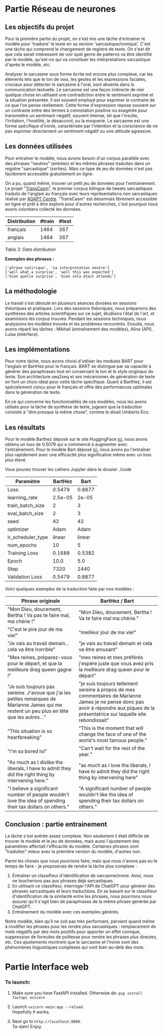 # Partie Réseau de neurones

## Les objectifs du projet

Pour la première partie du projet, on s'est mis une tâche d'entrainer le modèle pour 'traduire' le texte en sa version 'sarcastique/ironique'. C'est une tâche qui comprend le changement de registre de texte. On s'est dit que cela serait intéressent de voir quel genre de patterns va être identifié par le modèle, qu'est-ce qui va constituer les intérpretations sarcastique d'après le modèle, etc. 

Analyser le sarcasme sous forme écrite est encore plus complexe, car les éléments tels que le ton de voix, les gestes et les expressions faciales, cruciaux pour détecter le sarcasme à l'oral, sont absents dans la communication textuelle. Le sarcasme est une façon indirecte de nier quelque chose en utilisant une contradiction entre le sentiment exprimé et la situation présentée. Il est souvent employé pour exprimer le contraire de ce que l'on pense réellement. Cette forme d'expression repose souvent sur un contraste entre des termes à connotation positive ou exagérée pour transmettre un sentiment négatif, souvent intense, tel que l'insulte, l'irritation, l'hostilité, le désaccord, ou la moquerie. Le sarcasme est une forme spécifique d'ironie, caractérisée par l'intention et la conscience de ne pas exprimer directement un sentiment négatif ou une attitude agressive.


## Les données utilisées

Pour entraîner le modèle, nous avions besoin d'un corpus parallèle avec des phrases "neutres" (entrées) et les mêmes phrases traduites dans un registre "sarcastique" (sorties). Mais ce type de jeu de données n'est pas facilement accessible gratuitement en ligne.

On a pu, quand même, trouver un petit jeu de données pour l'entrainement. Le projet "[TransCasm](https://aclanthology.org/2022.politicalnlp-1.14.pdf)", le premier corpus bilingue de tweets sarcastiques traduits de l'anglais au français avec leurs représentations non sarcastiques réalisé par [ADAPT Centre](https://www.adaptcentre.ie/). "TransCasm" est désormais librement accessible en ligne et prêt à être exploré pour d'autres recherches, c'est pourquoi nous avons volontiers collecté les données. 

| Distribution     | #train     | #test          |
|------------------|------------|----------------|
| français         | 1464       | 367            |
| anglais          | 1464       | 367            |

_Table 3: Data distribution_


**Exemples des phrases :**

```
['phrase satirique', 'sa interpretation neutre']
['well what a surprise', 'well this was expected']
['bien quelle surprise', 'bien cela était attendu']
```

## La méthodologie 

Le travail s'est déroulé en plusieurs séances divisées en sessions théoriques et pratiques. Lors des sessions théoriques, nous préparions des synthèses des articles scientifiques sur ce sujet, étudiions l'état de l'art, et examinions les corpus trouvés. Pendant les sessions techniques, nous analysions les modèles trouvés et les problèmes rencontrés. Ensuite, nous avons réparti les tâches : Mikhail (entraînement des modèles), Alina (API), Luísa (interface).

## Les implémentations

Pour notre tâche, nous avons choisi d'utiliser les modules BART pour l'anglais et BartHez pour le français. BART se distingue par sa capacité à générer des paraphrases tout en conservant le ton et le style originaux du texte. Son architecture seq2seq et ses mécanismes de génération de texte en font un choix idéal pour cette tâche spécifique. Quant à BartHez, il est spécialement conçu pour le français et offre des performances optimales dans la génération de texte.

En ce qui concerne les fonctionnalités de ces modèles, nous les avons utilisés pour la tâche de synthèse de texte, jugeant que la traduction consiste à "dire presque la même chose", comme le disait Umberto Eco.


## Les résultats

Pour le modèle Barthez déposé sur le site HuggingFace [ici](fekpghojezpoh/sarcasm_BARThez_v3), nous avons obtenu un loss de 0.5079 qui a commencé à augmenter avec l'entraînement. Pour le modèle Bart déposé [ici](https://huggingface.co/fekpghojezpoh/sarcasm_BART_v2), nous avons pu l'entraîner plus rapidement avec une efficacité plus significative même avec un loss plus élevé.

Vous pouvez trouver les cahiers Jupyter dans le dossier ./code
 

| Paramètre            | BartHez     | Bart         |
|----------------------|-------------|--------------|
| Loss                 | 0.5479      | 0.8877       |
| learning_rate        | 2.5e-05     | 2e-05        |
| train_batch_size     | 2           | 3            |
| eval_batch_size      | 2           | 3            |
| seed                 | 42          | 42           |
| optimizer            | Adam        | Adam         |
| lr_scheduler_type    | linear      | linear       |
| num_epochs           | 10          | 5            |
| Training Loss        | 0.1688      | 0.5382       |
| Epoch                | 10.0        | 5.0          |
| Step                 | 7320        | 2440         |
| Validation Loss      | 0.5479      | 0.8877       |

Voici quelques exemples de la traduction faite par nos modèles : 

| Phrase originale     | BartHez  / Bart       |
|----------------------|-----------------------|
| "Mon Dieu, doucement, Bertha ! Va pas te faire mal, ma chérie !" | "Mon Dieu, doucement, Bertha ! Va te faire mal ma chérie." |
| "C'est le pire jour de ma vie!" | "meilleur jour de ma vie!" |
| "Je vais au travail demain... cela va être horrible" | "je vais au travail demain et cela va être amusant" |
| "Mes reines, préparez-vous pour le départ, et que la meilleure drag queen gagne !" | "mes reines et mes préférés j'espère juste que vous avez pris la meilleure drag queen pour le départ" |
| "Je suis toujours pas sereine. J'avoue que j'ai les petites remarques de Marianne James qui me restent un peu plus en tête que les autres..." | "je suis toujours tellement sereine à propos de mes commentaires de Marianne James je ne pense donc pas avoir à répondre aux piques de la présentatrice sur laquelle elle rebondissait" |
| "This situation is so heartbreaking" | "This is the moment that will change the face of one of the world's most famous people." |
| "i'm so bored lol" | "Can't wait for the rest of the year." |
| "As much as I dislike the liberals, I have to admit they did the right thing by intervening here." | "as much as I love the liberals, I have to admit they did the right thing by intervening here" |
| "I believe a significant number of people wouldn't love the idea of spending their tax dollars on others." | "A significant number of people wouldn't like the idea of spending their tax dollars on others." |

## Conclusion : partie entrainement

La tâche s'est avérée assez complexe. Non seulement il était difficile de trouver le modèle et le jeu de données, mais aussi l'ajustement des paramètres affectait l'efficacité du modèle. Certaines phrases sont "traduites" mieux avec la première version du modèle, d'autres non.

Parmi les choses que nous pourrions faire, mais que nous n'avons pas eu le temps de faire - je proposerais de rendre la tâche plus complexe :

1. Entraîner un classifieur d'identification de sarcasme/ironie. Ainsi, nous ne toucherions pas aux phrases déjà sarcastiques.
2. En utilisant ce classifieur, interroger l'API de ChatGPT pour générer des phrases sarcastiques et leurs traductions. En se basant sur le classifieur d'identification de la similarité entre les phrases, nous pourrions nous assurer qu'il s'agit bien de paraphrases de la même phrase générée par ChatGPT.
3. Entraînement du modèle avec ces exemples générés.

Notre modèle, bien qu'il ne soit pas très performant, parvient quand même à modifier les phrases pour les rendre plus sarcastiques : remplacement de mots négatifs par des mots positifs pour apporter un effet comique, suppression de formules de politesse pour rendre les phrases plus directes, etc.  Ces ajustements montrent que le sarcasme et l'ironie sont des phénomènes linguistiques complexes qui vont bien au-delà des mots. 

# Partie Interface web

### To launch: 

1) Make sure you have FastAPI installed. Otherwise do:
```pip install fastapi uvicorn```

2) Launch
```uvicorn main:app --reload```.  
Hopefully it works.

3) Next go to
```http://localhost:8000```.  
Ta-dam! Enjoy.
